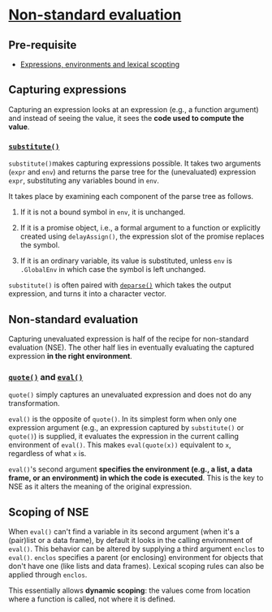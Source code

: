 # [Non-standard evaluation][1]

## Pre-requisite

* [Expressions, environments and lexical scopting](expressions.md)

## Capturing expressions

Capturing an expression looks at an expression (e.g., a function argument) and
instead of seeing the value, it sees the **code used to compute the value**.

### [`substitute()`][2]

`substitute()`makes capturing expressions possible. It takes two arguments
(`expr` and `env`) and returns the parse tree for the (unevaluated) expression
`expr`, substituting any variables bound in `env`.

It takes place by examining each component of the parse tree as follows.

1. If it is not a bound symbol in `env`, it is unchanged.

2. If it is a promise object, i.e., a formal argument to a function or
explicitly created using `delayAssign()`, the expression slot of the promise
replaces the symbol.

3. If it is an ordinary variable, its value is substituted, unless `env` is
`.GlobalEnv` in which case the symbol is left unchanged.

`substitute()` is often paired with [`deparse()`][3] which takes the output
expression, and turns it into a character vector.

## Non-standard evaluation

Capturing unevaluated expression is half of the recipe for non-standard
evaluation (NSE). The other half lies in eventually evaluating the captured
expression **in the right environment**.

### [`quote()`][2] and [`eval()`][4]

`quote()` simply captures an unevaluated expression and does not do any
transformation.

`eval()` is the opposite of `quote()`. In its simplest form when only one
expression argument (e.g., an expression captured by `substitute()` or
`quote()`) is supplied, it evaluates the expression in the current calling
environment of `eval()`. This makes `eval(quote(x))` equivalent to `x`,
regardless of what `x` is.

`eval()`'s second argument **specifies the environment (e.g., a list, a data
frame, or an environment) in which the code is executed**. This is the key to
NSE as it alters the meaning of the original expression.

## Scoping of NSE

When `eval()` can't find a variable in its second argument (when it's a
(pair)list or a data frame), by default it looks in the calling environment of
`eval()`. This behavior can be altered by supplying a third argument `enclos`
to `eval()`. `enclos` specifies a parent (or enclosing) environment for objects
that don't have one (like lists and data frames). Lexical scoping rules can also
be applied through `enclos`.

This essentially allows **dynamic scoping**: the values come from location where
a function is called, not where it is defined.


[1]: http://adv-r.hadley.nz/nse.html
[2]: https://stat.ethz.ch/R-manual/R-devel/library/base/html/substitute.html
[3]: https://stat.ethz.ch/R-manual/R-devel/library/base/html/deparse.html
[4]: https://stat.ethz.ch/R-manual/R-devel/library/base/html/eval.html
